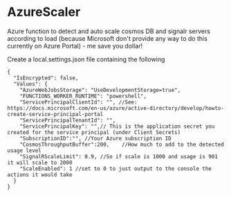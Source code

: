 # AzureScaler
Azure function to detect and auto scale cosmos DB and signalr servers according to load (because Microsoft don't provide any way to do this currently on Azure Portal) - me save you dollar!

Create a local.settings.json file containing the following

    {
      "IsEncrypted": false,
      "Values": {
        "AzureWebJobsStorage": "UseDevelopmentStorage=true",
        "FUNCTIONS_WORKER_RUNTIME": "powershell",
        "ServicePrincipalClientId": "", //See: https://docs.microsoft.com/en-us/azure/active-directory/develop/howto-create-service-principal-portal
        "ServicePrincipalTenantId": "",
        "ServicePrincipalKey": "",// This is the application secret you created for the service principal (under Client Secrets)
        "SubscriptionID":"", //Your Azure subscription ID
        "CosmosThroughputBuffer":200,    //How much to add to the detected usage level
        "SignalRScaleLimit": 0.9, //So if scale is 1000 and usage is 901 it will scale to 2000
        "ScaleEnabled": 1 //set to 0 to just output to the console the actions it would take
      }
    }
